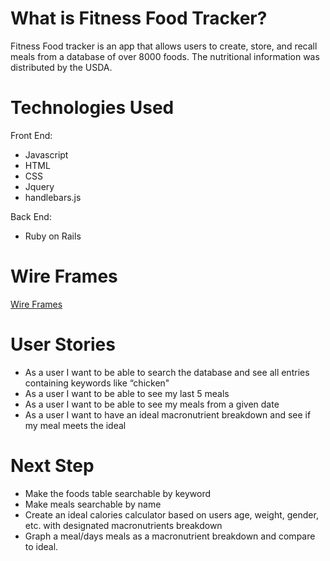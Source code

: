 # What is Fitness Food Tracker?

Fitness Food tracker is an app that allows users to create, store, and recall meals from a database of over 8000 foods. The nutritional information was distributed by the USDA. 

# Technologies Used

Front End:
 - Javascript
 - HTML
 - CSS
 - Jquery
 - handlebars.js
 
 Back End:
 - Ruby on Rails

# Wire Frames

[Wire Frames](https://app.moqups.com/louarnos/7K1jE6OVH6/view)

# User Stories

- As a user I want to be able to search the database and see all entries containing keywords like “chicken"
- As a user I want to be able to see my last 5 meals
- As a user I want to be able to see my meals from a given date
- As a user I want to have an ideal macronutrient breakdown and see if my meal meets the ideal

# Next Step

- Make the foods table searchable by keyword
- Make meals searchable by name
- Create an ideal calories calculator based on users age, weight, gender, etc. with designated macronutrients breakdown
- Graph a meal/days meals as a macronutrient breakdown and compare to ideal.
